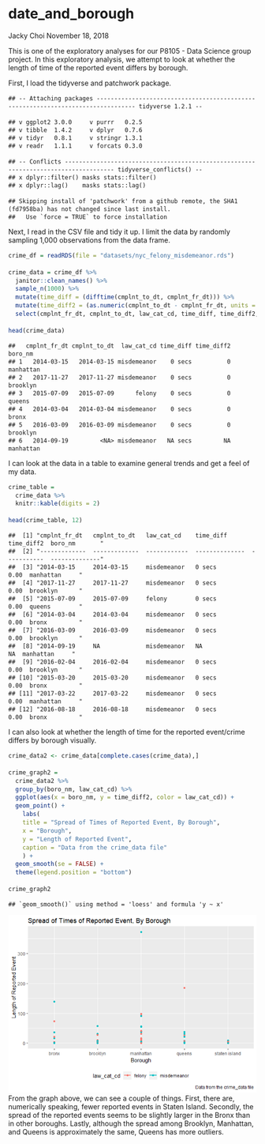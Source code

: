 date\_and\_borough
================
Jacky Choi
November 18, 2018

This is one of the exploratory analyses for our P8105 - Data Science group project. In this exploratory analysis, we attempt to look at whether the length of time of the reported event differs by borough.

First, I load the tidyverse and patchwork package.

    ## -- Attaching packages --------------------------------------------------------------------------------- tidyverse 1.2.1 --

    ## v ggplot2 3.0.0     v purrr   0.2.5
    ## v tibble  1.4.2     v dplyr   0.7.6
    ## v tidyr   0.8.1     v stringr 1.3.1
    ## v readr   1.1.1     v forcats 0.3.0

    ## -- Conflicts ------------------------------------------------------------------------------------ tidyverse_conflicts() --
    ## x dplyr::filter() masks stats::filter()
    ## x dplyr::lag()    masks stats::lag()

    ## Skipping install of 'patchwork' from a github remote, the SHA1 (fd7958ba) has not changed since last install.
    ##   Use `force = TRUE` to force installation

Next, I read in the CSV file and tidy it up. I limit the data by randomly sampling 1,000 observations from the data frame.

``` r
crime_df = readRDS(file = "datasets/nyc_felony_misdemeanor.rds")

crime_data = crime_df %>% 
  janitor::clean_names() %>%
  sample_n(1000) %>% 
  mutate(time_diff = (difftime(cmplnt_to_dt, cmplnt_fr_dt))) %>% 
  mutate(time_diff2 = (as.numeric(cmplnt_to_dt - cmplnt_fr_dt, units = "days", na.rm = TRUE))) %>% 
  select(cmplnt_fr_dt, cmplnt_to_dt, law_cat_cd, time_diff, time_diff2, boro_nm)

head(crime_data)
```

    ##   cmplnt_fr_dt cmplnt_to_dt  law_cat_cd time_diff time_diff2   boro_nm
    ## 1   2014-03-15   2014-03-15 misdemeanor    0 secs          0 manhattan
    ## 2   2017-11-27   2017-11-27 misdemeanor    0 secs          0  brooklyn
    ## 3   2015-07-09   2015-07-09      felony    0 secs          0    queens
    ## 4   2014-03-04   2014-03-04 misdemeanor    0 secs          0     bronx
    ## 5   2016-03-09   2016-03-09 misdemeanor    0 secs          0  brooklyn
    ## 6   2014-09-19         <NA> misdemeanor   NA secs         NA manhattan

I can look at the data in a table to examine general trends and get a feel of my data.

``` r
crime_table = 
  crime_data %>% 
  knitr::kable(digits = 2)

head(crime_table, 12)
```

    ##  [1] "cmplnt_fr_dt   cmplnt_to_dt   law_cat_cd    time_diff        time_diff2  boro_nm       "
    ##  [2] "-------------  -------------  ------------  --------------  -----------  --------------"
    ##  [3] "2014-03-15     2014-03-15     misdemeanor   0 secs                 0.00  manhattan     "
    ##  [4] "2017-11-27     2017-11-27     misdemeanor   0 secs                 0.00  brooklyn      "
    ##  [5] "2015-07-09     2015-07-09     felony        0 secs                 0.00  queens        "
    ##  [6] "2014-03-04     2014-03-04     misdemeanor   0 secs                 0.00  bronx         "
    ##  [7] "2016-03-09     2016-03-09     misdemeanor   0 secs                 0.00  brooklyn      "
    ##  [8] "2014-09-19     NA             misdemeanor   NA                       NA  manhattan     "
    ##  [9] "2016-02-04     2016-02-04     misdemeanor   0 secs                 0.00  brooklyn      "
    ## [10] "2015-03-20     2015-03-20     misdemeanor   0 secs                 0.00  bronx         "
    ## [11] "2017-03-22     2017-03-22     misdemeanor   0 secs                 0.00  manhattan     "
    ## [12] "2016-08-18     2016-08-18     misdemeanor   0 secs                 0.00  bronx         "

I can also look at whether the length of time for the reported event/crime differs by borough visually.

``` r
crime_data2 <- crime_data[complete.cases(crime_data),]

crime_graph2 = 
  crime_data2 %>% 
  group_by(boro_nm, law_cat_cd) %>% 
  ggplot(aes(x = boro_nm, y = time_diff2, color = law_cat_cd)) + 
  geom_point() +
    labs(
    title = "Spread of Times of Reported Event, By Borough",
    x = "Borough",
    y = "Length of Reported Event",
    caption = "Data from the crime_data file"
    ) +
  geom_smooth(se = FALSE) +
  theme(legend.position = "bottom")

crime_graph2
```

    ## `geom_smooth()` using method = 'loess' and formula 'y ~ x'

![](date_borough_files/figure-markdown_github/length_of_time_of_reported_event-1.png) From the graph above, we can see a couple of things. First, there are, numerically speaking, fewer reported events in Staten Island. Secondly, the spread of the reported events seems to be slightly larger in the Bronx than in other boroughs. Lastly, although the spread among Brooklyn, Manhattan, and Queens is approximately the same, Queens has more outliers.
